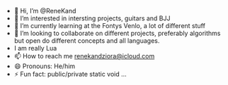 - 👋 Hi, I’m @ReneKand
- 👀 I’m interested in intersting projects, guitars and BJJ
- 🌱 I’m currently learning at the Fontys Venlo, a lot of different stuff
- 💞️ I’m looking to collaborate on different projects, preferably algorithms but open do different concepts and all languages.
- I am really Lua
- 📫 How to reach me renekandziora@icloud.com
- 😄 Pronouns: He/him
- ⚡ Fun fact: public/private static void ...

<!---
ReneKand/ReneKand is a ✨ special ✨ repository because its `README.md` (this file) appears on your GitHub profile.
You can click the Preview link to take a look at your changes.
--->

